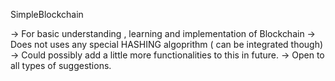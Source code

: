 SimpleBlockchain

-> For basic understanding , learning and implementation of Blockchain
-> Does not uses any special HASHING algoprithm ( can be integrated though)
-> Could possibly add a little more functionalities to this in future.
-> Open to all types of suggestions.
